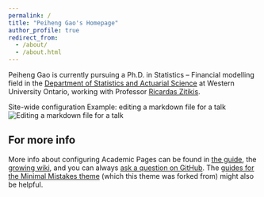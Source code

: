 ```yaml
---
permalink: /
title: "Peiheng Gao's Homepage"
author_profile: true
redirect_from: 
  - /about/
  - /about.html
---
```


Peiheng Gao is currently pursuing a Ph.D. in Statistics – Financial modelling field in the [Department of Statistics and Actuarial Science](https://www.uwo.ca/stats/index.html) at Western University Ontario, working with Professor [Ricardas Zitikis](https://scholar.google.ca/citations?user=miIEeRsAAAAJ&hl=en).



Site-wide configuration
Example: editing a markdown file for a talk
![Editing a markdown file for a talk](/images/editing-talk.png)

For more info
------
More info about configuring Academic Pages can be found in [the guide](https://academicpages.github.io/markdown/), the [growing wiki](https://github.com/academicpages/academicpages.github.io/wiki), and you can always [ask a question on GitHub](https://github.com/academicpages/academicpages.github.io/discussions). The [guides for the Minimal Mistakes theme](https://mmistakes.github.io/minimal-mistakes/docs/configuration/) (which this theme was forked from) might also be helpful.
